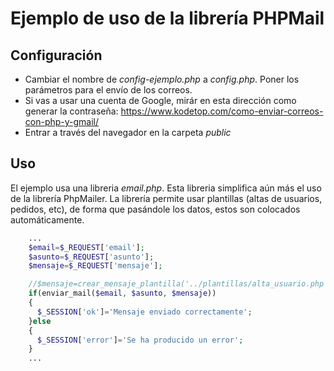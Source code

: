 # Ejemplo de uso de la librería PHPMail

## Configuración
- Cambiar el nombre de *config-ejemplo.php* a *config.php*. Poner los parámetros para el envío de los correos.
- Si vas a usar una cuenta de Google, mirár en esta dirección como generar la contraseña: https://www.kodetop.com/como-enviar-correos-con-php-y-gmail/
- Entrar a través del navegador en la carpeta *public*

## Uso
El ejemplo usa una libreria *email.php*. Esta libreria simplifica aún más el uso de la librería PhpMailer.
La librería permite usar plantillas (altas de usuarios, pedidos, etc), de forma que pasándole los datos, estos son colocados automáticamente.
```php
    ...
    $email=$_REQUEST['email'];
    $asunto=$_REQUEST['asunto'];
    $mensaje=$_REQUEST['mensaje'];

    //$mensaje=crear_mensaje_plantilla('../plantillas/alta_usuario.php', ['usuario'=>'pepeitor']);
    if(enviar_mail($email, $asunto, $mensaje))
    {
      $_SESSION['ok']='Mensaje enviado correctamente';
    }else
    {
      $_SESSION['error']='Se ha producido un error';
    }
    ...
```



